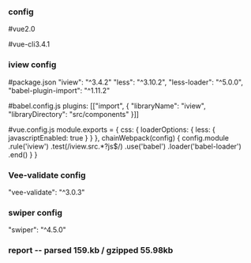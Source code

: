 
### config

  #vue2.0
  
  #vue-cli3.4.1

### iview config

  #package.json
  "iview": "^3.4.2"
  "less": "^3.10.2",
  "less-loader": "^5.0.0",
  "babel-plugin-import": "^1.11.2"

  #babel.config.js
  plugins: [["import", {
    "libraryName": "iview",
    "libraryDirectory": "src/components"
  }]]

  #vue.config.js
  module.exports = {
    css: {
      loaderOptions: {
        less: {
          javascriptEnabled: true
        }
      }
    },
    chainWebpack(config) {
      config.module
        .rule('iview')
        .test(/iview.src.*?js$/)
        .use('babel')
        .loader('babel-loader')
        .end()
    }
  }

### Vee-validate config
  "vee-validate": "^3.0.3"


### swiper config
  "swiper": "^4.5.0"

### report  -- parsed 159.kb / gzipped 55.98kb


